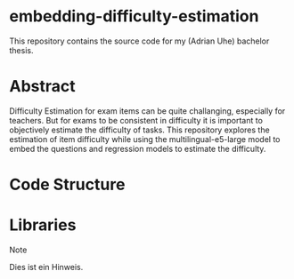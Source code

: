 # embedding-difficulty-estimation
This repository contains the source code for my (Adrian Uhe) bachelor thesis.
# Abstract
Difficulty Estimation for exam items can be quite challanging, especially for teachers. But for exams to be consistent in difficulty it is important to objectively estimate the difficulty of tasks. This repository explores the estimation of item difficulty while using the multilingual-e5-large model to embed the questions and regression models to estimate the difficulty.
# Code Structure
# Libraries

> [!NOTE]
> Dies ist ein Hinweis.
